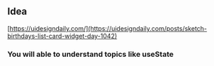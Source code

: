 ## Idea

[https://uidesigndaily.com/](https://uidesigndaily.com/posts/sketch-birthdays-list-card-widget-day-1042)

### You will able to understand topics like useState

